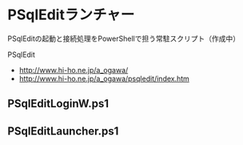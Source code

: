 # PSqlEditランチャー
PSqlEditの起動と接続処理をPowerShellで担う常駐スクリプト（作成中）

PSqlEdit
* http://www.hi-ho.ne.jp/a_ogawa/
* http://www.hi-ho.ne.jp/a_ogawa/psqledit/index.htm

## PSqlEditLoginW.ps1
## PSqlEditLauncher.ps1
